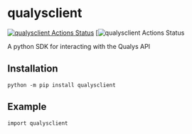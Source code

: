 # qualysclient 
[![qualysclient Actions Status](https://img.shields.io/readthedocs/qualysclient?style=plastic)](https://github.com/woodtechie1428/qualysclient/actions)
[![qualysclient Actions Status](https://img.shields.io/github/workflow/status/woodtechie1428/qualysclient/Publish%20Python%20%F0%9F%90%8D%20distributions%20%F0%9F%93%A6%20to%20PyPI)

A python SDK for interacting with the Qualys API

## Installation
```
python -m pip install qualysclient
```

## Example 

```
import qualysclient

```
